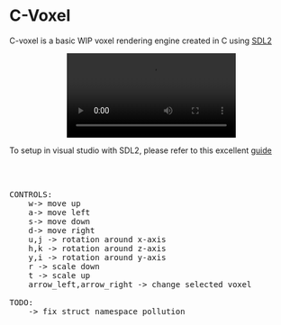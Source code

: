 
# C-Voxel

C-voxel is a basic WIP voxel rendering engine created in C using [SDL2](https://www.libsdl.org/)
<div align=center>
<video src ="https://github.com/noahhicks2001/C-Voxel/assets/91241564/4fae7804-eaee-4cfa-a5d3-aa706755a2d6"/>
</div>

To setup in visual studio with SDL2, please refer to this excellent [guide](https://lazyfoo.net/tutorials/SDL/01_hello_SDL/windows/msvc2019/index.php)



<pre>



CONTROLS: 
    w-> move up 
    a-> move left 
    s-> move down  
    d-> move right 
    u,j -> rotation around x-axis 
    h,k -> rotation around z-axis 
    y,i -> rotation around y-axis 
    r -> scale down  
    t -> scale up  
    arrow_left,arrow_right -> change selected voxel

TODO:
    -> fix struct namespace pollution
  </pre>
